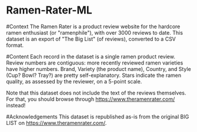 # Ramen-Rater-ML

#Context
The Ramen Rater is a product review website for the hardcore ramen enthusiast (or "ramenphile"), with over 3000 reviews to date. This dataset is an export of "The Big List" (of reviews), converted to a CSV format.

#Content
Each record in the dataset is a single ramen product review. Review numbers are contiguous: more recently reviewed ramen varieties have higher numbers. Brand, Variety (the product name), Country, and Style (Cup? Bowl? Tray?) are pretty self-explanatory. Stars indicate the ramen quality, as assessed by the reviewer, on a 5-point scale.

Note that this dataset does not include the text of the reviews themselves. For that, you should browse through https://www.theramenrater.com/ instead!

#Acknowledgements
This dataset is republished as-is from the original BIG LIST on https://www.theramenrater.com/.

